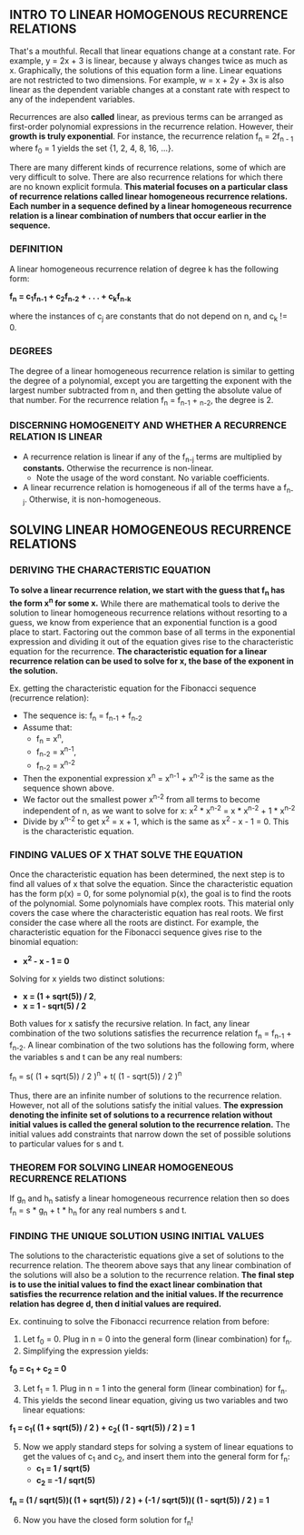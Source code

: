 ## INTRO TO LINEAR HOMOGENOUS RECURRENCE RELATIONS

That's a mouthful. Recall that linear equations change at a constant rate. For example, y = 2x + 3 is linear, because y always changes twice as much as x. Graphically, the solutions of this equation form a line. Linear equations are not restricted to two dimensions. For example, w = x + 2y + 3x is also linear as the dependent variable changes at a constant rate with respect to any of the independent variables.

Recurrences are also **called** linear, as previous terms can be arranged as first-order polynomial expressions in the recurrence relation. However, their **growth is truly exponential**. For instance, the recurrence relation f<sub>n</sub> = 2f<sub>n - 1</sub> where f<sub>0</sub> = 1 yields the set {1, 2, 4, 8, 16, ...}.

There are many different kinds of recurrence relations, some of which are very difficult to solve. There are also recurrence relations for which there are no known explicit formula. **This material focuses on a particular class of recurrence relations called linear homogeneous recurrence relations. Each number in a sequence defined by a linear homogeneous recurrence relation is a linear combination of numbers that occur earlier in the sequence.**

### DEFINITION

A linear homogeneous recurrence relation of degree k has the following form: 

**f<sub>n</sub> = c<sub>1</sub>f<sub>n-1</sub> + c<sub>2</sub>f<sub>n-2</sub> + . . . + c<sub>k</sub>f<sub>n-k</sub>**

where the instances of c<sub>j</sub> are constants that do not depend on n, and c<sub>k</sub> != 0.

### DEGREES

The degree of a linear homogeneous recurrence relation is similar to getting the degree of a polynomial, except you are targetting the exponent with the largest number subtracted from n, and then getting the absolute value of that number. For the recurrence relation f<sub>n</sub> = f<sub>n-1</sub> + <sub>n-2</sub>, the degree is 2.

### DISCERNING HOMOGENEITY AND WHETHER A RECURRENCE RELATION IS LINEAR

- A recurrence relation is linear if any of the f<sub>n-j</sub> terms are multiplied by **constants.** Otherwise the recurrence is non-linear.
    - Note the usage of the word constant. No variable coefficients.
- A linear recurrence relation is homogeneous if all of the terms have a f<sub>n-j</sub>. Otherwise, it is non-homogeneous.


## SOLVING LINEAR HOMOGENEOUS RECURRENCE RELATIONS

### DERIVING THE CHARACTERISTIC EQUATION

**To solve a linear recurrence relation, we start with the guess that f<sub>n</sub> has the form x<sup>n</sup> for some x.** While there are mathematical tools to derive the solution to linear homogeneous recurrence relations without resorting to a guess, we know from experience that an exponential function is a good place to start. Factoring out the common base of all terms in the exponential expression and dividing it out of the equation gives rise to the characteristic equation for the recurrence. **The characteristic equation for a linear recurrence relation can be used to solve for x, the base of the exponent in the solution.**

Ex. getting the characteristic equation for the Fibonacci sequence (recurrence relation):
- The sequence is: f<sub>n</sub> = f<sub>n-1</sub> + f<sub>n-2</sub>
- Assume that: 
    - f<sub>n</sub> = x<sup>n</sup>, 
    - f<sub>n-2</sub> = x<sup>n-1</sup>, 
    - f<sub>n-2</sub> = x<sup>n-2</sup>
- Then the exponential expression x<sup>n</sup> = x<sup>n-1</sup> + x<sup>n-2</sup> is the same as the sequence shown above.
- We factor out the smallest power x<sup>n-2</sup> from all terms to become independent of n, as we want to solve for x: x<sup>2</sup> * x<sup>n-2</sup> = x * x<sup>n-2</sup> + 1 * x<sup>n-2</sup>
- Divide by x<sup>n-2</sup> to get x<sup>2</sup> = x + 1, which is the same as x<sup>2</sup> - x - 1 = 0. This is the characteristic equation.

### FINDING VALUES OF X THAT SOLVE THE EQUATION

Once the characteristic equation has been determined, the next step is to find all values of x that solve the equation. Since the characteristic equation has the form p(x) = 0, for some polynomial p(x), the goal is to find the roots of the polynomial. Some polynomials have complex roots. This material only covers the case where the characteristic equation has real roots. We first consider the case where all the roots are distinct. For example, the characteristic equation for the Fibonacci sequence gives rise to the binomial equation: 
- **x<sup>2</sup> - x - 1 = 0**

Solving for x yields two distinct solutions: 
- **x = (1 + sqrt(5)) / 2**,
- **x = 1 - sqrt(5) / 2**

 Both values for x satisfy the recursive relation. In fact, any linear combination of the two solutions satisfies the recurrence relation f<sub>n</sub> = f<sub>n-1</sub> + f<sub>n-2</sub>. A linear combination of the two solutions has the following form, where the variables s and t can be any real numbers: 

f<sub>n</sub> = s( (1 + sqrt(5)) / 2 )<sup>n</sup> + t( (1 - sqrt(5)) / 2 )<sup>n</sup>

Thus, there are an infinite number of solutions to the recurrence relation. However, not all of the solutions satisfy the initial values. **The expression denoting the infinite set of solutions to a recurrence relation without initial values is called the general solution to the recurrence relation.** The initial values add constraints that narrow down the set of possible solutions to particular values for s and t.

### THEOREM FOR SOLVING LINEAR HOMOGENEOUS RECURRENCE RELATIONS

If g<sub>n</sub> and h<sub>n</sub> satisfy a linear homogeneous recurrence relation then so does f<sub>n</sub> = s * g<sub>n</sub> + t * h<sub>n</sub> for any real numbers s and t.

### FINDING THE UNIQUE SOLUTION USING INITIAL VALUES

The solutions to the characteristic equations give a set of solutions to the recurrence relation. The theorem above says that any linear combination of the solutions will also be a solution to the recurrence relation. **The final step is to use the initial values to find the exact linear combination that satisfies the recurrence relation and the initial values. If the recurrence relation has degree d, then d initial values are required.**

Ex. continuing to solve the Fibonacci recurrence relation from before:

1. Let f<sub>0</sub> = 0. Plug in n = 0 into the general form (linear combination) for f<sub>n</sub>.
2. Simplifying the expression yields: 

**f<sub>0</sub> = c<sub>1</sub> + c<sub>2</sub> = 0**


3. Let f<sub>1</sub> = 1. Plug in n = 1 into the general form (linear combination) for f<sub>n</sub>.
4. This yields the second linear equation, giving us two variables and two linear equations:

**f<sub>1</sub> = c<sub>1</sub>( (1 + sqrt(5)) / 2 ) + c<sub>2</sub>( (1 - sqrt(5)) / 2 ) = 1**

5. Now we apply standard steps for solving a system of linear equations to get the values of c<sub>1</sub> and c<sub>2</sub>, and insert them into the general form for f<sub>n</sub>:
    - **c<sub>1</sub> = 1 / sqrt(5)**
    - **c<sub>2</sub> = -1 / sqrt(5)**

**f<sub>n</sub> = (1 / sqrt(5))( (1 + sqrt(5)) / 2 ) + (-1 / sqrt(5))( (1 - sqrt(5)) / 2 ) = 1**

6. Now you have the closed form solution for f<sub>n</sub>!